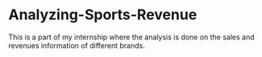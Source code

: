 # Analyzing-Sports-Revenue
This is a part of my internship where the analysis is done on the sales and revenues information of different brands.

